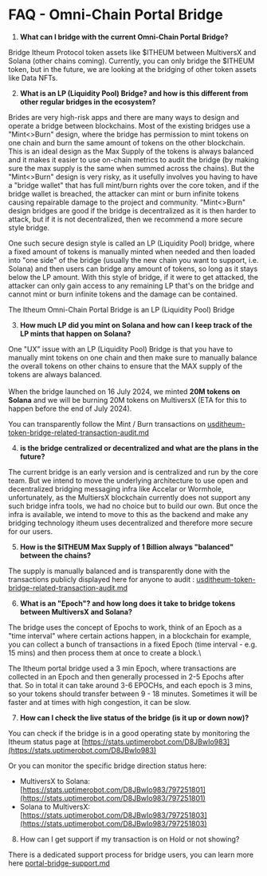 # FAQ - Omni-Chain Portal Bridge

1. **What can I bridge with the current Omni-Chain Portal Bridge?**

Bridge Itheum Protocol token assets like $ITHEUM between MultiversX and Solana (other chains coming). Currently, you can only bridge the $ITHEUM token, but in the future, we are looking at the bridging of other token assets like Data NFTs.&#x20;

2. **What is an LP (Liquidity Pool) Bridge? and how is this different from other regular bridges in the ecosystem?**

Brides are very high-risk apps and there are many ways to design and operate a bridge between blockchains. Most of the existing bridges use a "Mint<>Burn" design, where the bridge has permission to mint tokens on one chain and burn the same amount of tokens on the other blockchain. This is an ideal design as the Max Supply of the tokens is always balanced and it makes it easier to use on-chain metrics to audit the bridge (by making sure the max supply is the same when summed across the chains). But the "Mint<>Burn" design is very risky, as it usefully involves you having to have a "bridge wallet" that has full mint/burn rights over the core token, and if the bridge wallet is breached, the attacker can mint or burn infinite tokens causing repairable damage to the project and community. "Mint<>Burn" design bridges are good if the bridge is decentralized as it is then harder to attack, but if it is not decentralized, then we recommend a more secure style bridge.

One such secure design style is called an LP (Liquidity Pool) bridge, where a fixed amount of tokens is manually minted when needed and then loaded into "one side" of the bridge (usually the new chain you want to support, i.e. Solana) and then users can bridge any amount of tokens, so long as it stays below the LP amount. With this style of bridge, if it were to get attacked, the attacker can only gain access to any remaining LP that's on the bridge and cannot mint or burn infinite tokens and the damage can be contained.

The Itheum Omni-Chain Portal Bridge is an LP (Liquidity Pool) Bridge

3. **How much LP did you mint on Solana and how can I keep track of the LP mints that happen on Solana?**

One "UX" issue with an LP (Liquidity Pool) Bridge is that you have to manually mint tokens on one chain and then make sure to manually balance the overall tokens on other chains to ensure that the MAX supply of the tokens are always balanced.\
\
When the bridge launched on 16 July 2024, we minted **20M tokens on Solana** and we will be burning 20M tokens on MultiversX (ETA for this to happen before the end of July 2024).

You can transparently follow the  Mint / Burn transactions on [usditheum-token-bridge-related-transaction-audit.md](usditheum-token-bridge-related-transaction-audit.md "mention")

4. **is the bridge centralized or decentralized and what are the plans in the future?**

The current bridge is an early version and is centralized and run by the core team. But we intend to move the underlying architecture to use open and decentralized bridging messaging infra like Accelar or Wormhole, unfortunately, as the MultiersX blockchain currently does not support any such bridge infra tools, we had no choice but to build our own. But once the infra is available, we intend to move to this as the backend and make any bridging technology itheum uses decentralized and therefore more secure for our users.

5. **How is the $ITHEUM Max Supply of 1 Billion always "balanced" between the chains?**

The supply is manually balanced and is transparently done with the transactions publicly displayed here for anyone to audit : [usditheum-token-bridge-related-transaction-audit.md](usditheum-token-bridge-related-transaction-audit.md "mention")

6. **What is an "Epoch"? and how long does it take to bridge tokens between MultiversX and Solana?**

The bridge uses the concept of Epochs to work, think of an Epoch as a "time interval" where certain actions happen, in a blockchain for example, you can collect a bunch of transactions in a fixed Epoch (time interval - e.g. 15 mins) and then process them at once to create a block.\


The Itheum portal bridge used a 3 min Epoch, where transactions are collected in an Epoch and then generally processed in 2-5 Epochs after that. So in total it can take around 3-6 EPOCHs, and each epoch is 3 mins, so your tokens should transfer between 9 - 18 minutes. Sometimes it will be faster and at times with high congestion, it can be slow.

7. **How can I check the live status of the bridge (is it up or down now)?**

You can check if the bridge is in a good operating state by monitoring the Itheum status page at [https://stats.uptimerobot.com/D8JBwIo983](https://stats.uptimerobot.com/D8JBwIo983)

Or you can monitor the specific bridge direction status here:

* MultiversX to Solana: [https://stats.uptimerobot.com/D8JBwIo983/797251801](https://stats.uptimerobot.com/D8JBwIo983/797251801)
* Solana to MultiversX: [https://stats.uptimerobot.com/D8JBwIo983/797251803](https://stats.uptimerobot.com/D8JBwIo983/797251803)

8. How can I get support if my transaction is on Hold or not showing?

There is a dedicated support process for bridge users, you can learn more here [portal-bridge-support.md](../../developers/tech-support-discord/portal-bridge-support.md "mention")
